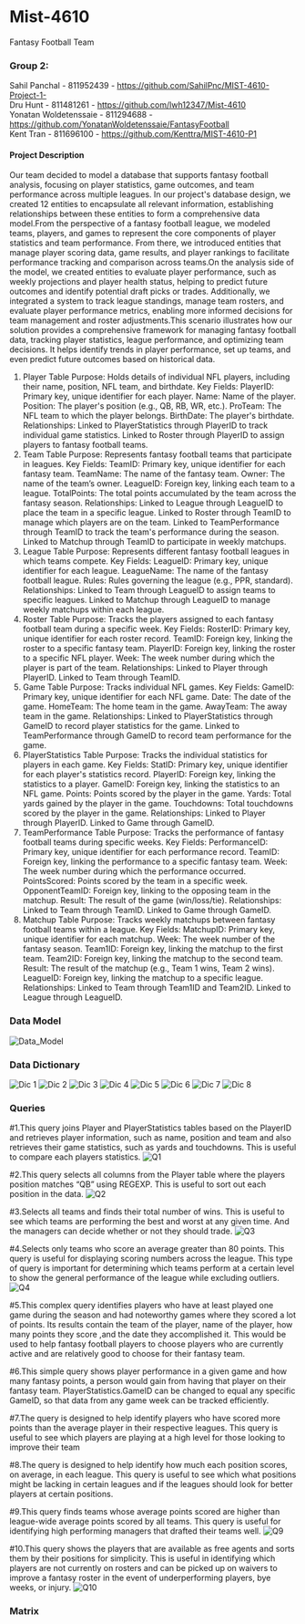 # Mist-4610
Fantasy Football Team
### Group 2:
Sahil Panchal - 811952439 - https://github.com/SahilPnc/MIST-4610-Project-1-  
Dru Hunt - 811481261 - https://github.com/lwh12347/Mist-4610  
Yonatan Woldetenssaie - 811294688 - https://github.com/YonatanWoldetenssaie/FantasyFootball  
Kent Tran - 811696100 - https://github.com/Kenttra/MIST-4610-P1
#### Project Description
Our team decided to model a database that supports fantasy football analysis, focusing on player statistics, game outcomes, and team performance across multiple leagues. In our project's database design, we created 12 entities to encapsulate all relevant information, establishing relationships between these entities to form a comprehensive data model.From the perspective of a fantasy football league, we modeled teams, players, and games to represent the core components of player statistics and team performance. From there, we introduced entities that manage player scoring data, game results, and player rankings to facilitate performance tracking and comparison across teams.On the analysis side of the model, we created entities to evaluate player performance, such as weekly projections and player health status, helping to predict future outcomes and identify potential draft picks or trades. Additionally, we integrated a system to track league standings, manage team rosters, and evaluate player performance metrics, enabling more informed decisions for team management and roster adjustments.This scenario illustrates how our solution provides a comprehensive framework for managing fantasy football data, tracking player statistics, league performance, and optimizing team decisions. It helps identify trends in player performance, set up teams, and even predict future outcomes based on historical data.

1. Player Table
Purpose: Holds details of individual NFL players, including their name, position, NFL team, and birthdate.
Key Fields:
PlayerID: Primary key, unique identifier for each player.
Name: Name of the player.
Position: The player's position (e.g., QB, RB, WR, etc.).
ProTeam: The NFL team to which the player belongs.
BirthDate: The player's birthdate.
Relationships:
Linked to PlayerStatistics through PlayerID to track individual game statistics.
Linked to Roster through PlayerID to assign players to fantasy football teams.
2. Team Table
Purpose: Represents fantasy football teams that participate in leagues.
Key Fields:
TeamID: Primary key, unique identifier for each fantasy team.
TeamName: The name of the fantasy team.
Owner: The name of the team’s owner.
LeagueID: Foreign key, linking each team to a league.
TotalPoints: The total points accumulated by the team across the fantasy season.
Relationships:
Linked to League through LeagueID to place the team in a specific league.
Linked to Roster through TeamID to manage which players are on the team.
Linked to TeamPerformance through TeamID to track the team's performance during the season.
Linked to Matchup through TeamID to participate in weekly matchups.
3. League Table
Purpose: Represents different fantasy football leagues in which teams compete.
Key Fields:
LeagueID: Primary key, unique identifier for each league.
LeagueName: The name of the fantasy football league.
Rules: Rules governing the league (e.g., PPR, standard).
Relationships:
Linked to Team through LeagueID to assign teams to specific leagues.
Linked to Matchup through LeagueID to manage weekly matchups within each league.
4. Roster Table
Purpose: Tracks the players assigned to each fantasy football team during a specific week.
Key Fields:
RosterID: Primary key, unique identifier for each roster record.
TeamID: Foreign key, linking the roster to a specific fantasy team.
PlayerID: Foreign key, linking the roster to a specific NFL player.
Week: The week number during which the player is part of the team.
Relationships:
Linked to Player through PlayerID.
Linked to Team through TeamID.
5. Game Table
Purpose: Tracks individual NFL games.
Key Fields:
GameID: Primary key, unique identifier for each NFL game.
Date: The date of the game.
HomeTeam: The home team in the game.
AwayTeam: The away team in the game.
Relationships:
Linked to PlayerStatistics through GameID to record player statistics for the game.
Linked to TeamPerformance through GameID to record team performance for the game.
6. PlayerStatistics Table
Purpose: Tracks the individual statistics for players in each game.
Key Fields:
StatID: Primary key, unique identifier for each player's statistics record.
PlayerID: Foreign key, linking the statistics to a player.
GameID: Foreign key, linking the statistics to an NFL game.
Points: Points scored by the player in the game.
Yards: Total yards gained by the player in the game.
Touchdowns: Total touchdowns scored by the player in the game.
Relationships:
Linked to Player through PlayerID.
Linked to Game through GameID.
7. TeamPerformance Table
Purpose: Tracks the performance of fantasy football teams during specific weeks.
Key Fields:
PerformanceID: Primary key, unique identifier for each performance record.
TeamID: Foreign key, linking the performance to a specific fantasy team.
Week: The week number during which the performance occurred.
PointsScored: Points scored by the team in a specific week.
OpponentTeamID: Foreign key, linking to the opposing team in the matchup.
Result: The result of the game (win/loss/tie).
Relationships:
Linked to Team through TeamID.
Linked to Game through GameID.
8. Matchup Table
Purpose: Tracks weekly matchups between fantasy football teams within a league.
Key Fields:
MatchupID: Primary key, unique identifier for each matchup.
Week: The week number of the fantasy season.
Team1ID: Foreign key, linking the matchup to the first team.
Team2ID: Foreign key, linking the matchup to the second team.
Result: The result of the matchup (e.g., Team 1 wins, Team 2 wins).
LeagueID: Foreign key, linking the matchup to a specific league.
Relationships:
Linked to Team through Team1ID and Team2ID.
Linked to League through LeagueID.
### Data Model 
![Data_Model](https://github.com/SahilPnc/MIST-4610-Project-1-/blob/main/Datamodel.png)
### Data Dictionary
![Dic 1](https://github.com/SahilPnc/MIST-4610-Project-1-/blob/main/Screenshot%202024-09-30%20at%201.02.33%20AM.png)
![Dic 2](https://github.com/SahilPnc/MIST-4610-Project-1-/blob/main/Screenshot%202024-09-30%20at%201.02.39%20AM.png)
![Dic 3](https://github.com/SahilPnc/MIST-4610-Project-1-/blob/main/Screenshot%202024-09-30%20at%201.02.43%20AM.png)
![Dic 4](https://github.com/SahilPnc/MIST-4610-Project-1-/blob/main/Screenshot%202024-09-30%20at%201.02.48%20AM.png)
![Dic 5](https://github.com/SahilPnc/MIST-4610-Project-1-/blob/main/Screenshot%202024-09-30%20at%201.02.58%20AM.png)
![Dic 6](https://github.com/SahilPnc/MIST-4610-Project-1-/blob/main/Screenshot%202024-09-30%20at%201.03.04%20AM.png)
![Dic 7](https://github.com/SahilPnc/MIST-4610-Project-1-/blob/main/Screenshot%202024-09-30%20at%201.03.10%20AM.png)
![Dic 8](https://github.com/SahilPnc/MIST-4610-Project-1-/blob/main/Screenshot%202024-09-30%20at%201.03.14%20AM.png)
### Queries
#1.This query joins Player and PlayerStatistics tables based on the PlayerID and retrieves player information, such as name, position and team and also retrieves their game statistics, such as yards and touchdowns. This is useful to compare each players statistics.
![Q1](https://github.com/Kenttra/MIST-4610-P1/blob/main/Q1)

#2.This query selects all columns from the Player table where the players position matches “QB” using REGEXP. This is useful to sort out each position in the data.
![Q2](https://github.com/Kenttra/MIST-4610-P1/blob/main/Q2)

#3.Selects all teams and finds their total number of wins. This is useful to see which teams are performing the best and worst at any given time. And the managers can decide whether or not they should trade.
![Q3](https://github.com/lwh12347/Mist-4610/blob/main/Q3.png)

#4.Selects only teams who score an average greater than 80 points. This query is useful for displaying scoring numbers across the league. This type of query is important for determining which teams perform at a certain level to show the general performance of the league while excluding outliers.
![Q4](https://github.com/lwh12347/Mist-4610/blob/main/Q4.png)

#5.This complex query identifies players who have at least played one game during the season and had noteworthy games where they scored a lot of points. Its results contain the team of the player, name of the player, how many points they score ,and the date they accomplished it. This would be used to help fantasy football players to choose players who are currently active and are relatively good to choose for their fantasy team. 


#6.This simple query shows player performance in a given game and how many fantasy points, a person would gain from having that player on their fantasy team. PlayerStatistics.GameID can be changed to equal any specific GameID, so that data from any game week can be tracked efficiently. 

#7.The query is designed to help identify players who have scored more points than the average player in their respective leagues. This query is useful to see which players are playing at a high level for those looking to improve their team

#8.The query is designed to help identify how much each position scores, on average, in each league. This query is useful to see which what positions might be lacking in certain leagues and if the leagues should look for better players at certain positions.

#9.This query finds teams whose average points scored are higher than league-wide average points scored by all teams. This query is useful for identifying high performing managers that drafted their teams well. 
![Q9](https://github.com/SahilPnc/MIST-4610-Project-1-/blob/main/Q9.png)

#10.This query shows the players that are available as free agents and sorts them by their positions for simplicity. This is useful in identifying which players are not currently on rosters and can be picked up on waivers to improve a fantasy roster in the event of underperforming players, bye weeks, or injury. 
![Q10](https://github.com/SahilPnc/MIST-4610-Project-1-/blob/main/Q10.png)

### Matrix
